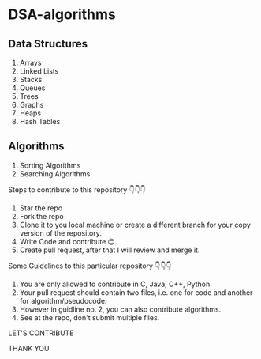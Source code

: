 # DSA-algorithms

## Data Structures

1. Arrays
2. Linked Lists
3. Stacks 
4. Queues
5. Trees
6. Graphs
7. Heaps
8. Hash Tables

## Algorithms

1. Sorting Algorithms
2. Searching Algorithms


Steps to contribute to this repository 👇👇👇

1. Star the repo
2. Fork the repo
3. Clone it to you local machine or create a different branch for your copy version of the repository.
4. Write Code and contribute 😊.
5. Create pull request, after that I will review and merge it.  

Some Guidelines to this particular repository 👇👇👇


1. You are only allowed to contribute in C, Java, C++, Python.
2. Your pull request should contain two files, i.e. one for code and another for algorithm/pseudocode.
3. However in guidline no. 2, you can also contribute algorithms.
4. See at the repo, don't submit multiple files.


LET'S CONTRIBUTE

THANK YOU
